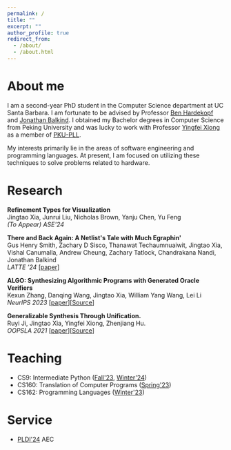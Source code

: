```yaml
---
permalink: /
title: ""
excerpt: ""
author_profile: true
redirect_from: 
  - /about/
  - /about.html
---
```


# About me
I am a second-year PhD student in the Computer Science department at UC Santa Barbara. I am fortunate to be advised by Professor [Ben Hardekopf](https://sites.cs.ucsb.edu/~benh/) and [Jonathan Balkind](https://jbalkind.github.io/). I obtained my Bachelor degrees in Computer Science from Peking University and was lucky to work with Professor [Yingfei Xiong](https://xiongyingfei.github.io/) as a member of [PKU-PLL](https://pl.cs.pku.edu.cn/en/).

My interests primarily lie in the areas of software engineering and programming languages. At present, I am focused on utilizing these techniques to solve problems related to hardware.


# Research

**Refinement Types for Visualization** <br>
Jingtao Xia, Junrui Liu, Nicholas Brown, Yanju Chen, Yu Feng <br>
*(To Appear)	ASE'24*

**There and Back Again: A Netlist's Tale with Much Egraphin'** <br>
Gus Henry Smith, Zachary D Sisco, Thanawat Techaumnuaiwit, Jingtao Xia, Vishal Canumalla, Andrew Cheung, Zachary Tatlock, Chandrakana Nandi, Jonathan Balkind 
<br>
*LATTE ’24* [[paper](https://capra.cs.cornell.edu/latte24/paper/8.pdf)]


**ALGO: Synthesizing Algorithmic Programs with Generated Oracle Verifiers** <br>
Kexun Zhang, Danqing Wang, Jingtao Xia, William Yang Wang, Lei Li
 <br>
*NeurIPS 2023* [[paper](https://arxiv.org/pdf/2305.14591.pdf)][[Source](https://github.com/zkx06111/ALGO)]


**Generalizable Synthesis Through Unification.** <br>
Ruyi Ji, Jingtao Xia, Yingfei Xiong, Zhenjiang Hu. <br>
*OOPSLA 2021* [[paper](http://jingtaox.github.io/files/OOPSLA21.pdf)][[Source](https://github.com/jiry17/PolyGen)]

# Teaching
* CS9: Intermediate Python ([Fall'23](https://ucsb-cs9.github.io/f23/), [Winter'24](https://ucsb-cs9.github.io/w24/))
* CS160: Translation of Computer Programs ([Spring'23](https://github.com/fredfeng/CS160/))
* CS162:  Programming Languages ([Winter'23](https://github.com/fredfeng/CS162/tree/winter-2022))


# Service
* [PLDI'24](https://pldi24.sigplan.org/track/pldi-2024-pldi-research-artifacts) AEC 

